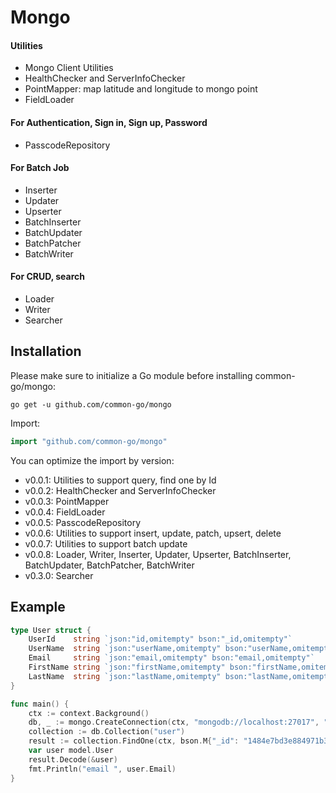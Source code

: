 # Mongo
#### Utilities
- Mongo Client Utilities
- HealthChecker and ServerInfoChecker
- PointMapper: map latitude and longitude to mongo point
- FieldLoader
#### For Authentication, Sign in, Sign up, Password
- PasscodeRepository
#### For Batch Job
- Inserter
- Updater
- Upserter
- BatchInserter
- BatchUpdater
- BatchPatcher
- BatchWriter
#### For CRUD, search
- Loader
- Writer
- Searcher

## Installation
Please make sure to initialize a Go module before installing common-go/mongo:

```shell
go get -u github.com/common-go/mongo
```

Import:

```go
import "github.com/common-go/mongo"
```

You can optimize the import by version:
- v0.0.1: Utilities to support query, find one by Id
- v0.0.2: HealthChecker and ServerInfoChecker
- v0.0.3: PointMapper
- v0.0.4: FieldLoader
- v0.0.5: PasscodeRepository
- v0.0.6: Utilities to support insert, update, patch, upsert, delete
- v0.0.7: Utilities to support batch update
- v0.0.8: Loader, Writer, Inserter, Updater, Upserter, BatchInserter, BatchUpdater, BatchPatcher, BatchWriter
- v0.3.0: Searcher

## Example

```go
type User struct {
	UserId    string `json:"id,omitempty" bson:"_id,omitempty"`
	UserName  string `json:"userName,omitempty" bson:"userName,omitempty"`
	Email     string `json:"email,omitempty" bson:"email,omitempty"`
	FirstName string `json:"firstName,omitempty" bson:"firstName,omitempty"`
	LastName  string `json:"lastName,omitempty" bson:"lastName,omitempty"`
}

func main() {
	ctx := context.Background()
	db, _ := mongo.CreateConnection(ctx, "mongodb://localhost:27017", "master_data")
	collection := db.Collection("user")
	result := collection.FindOne(ctx, bson.M{"_id": "1484e7bd3e884971b3affa813bf30af0"})
	var user model.User
	result.Decode(&user)
	fmt.Println("email ", user.Email)
}
```
